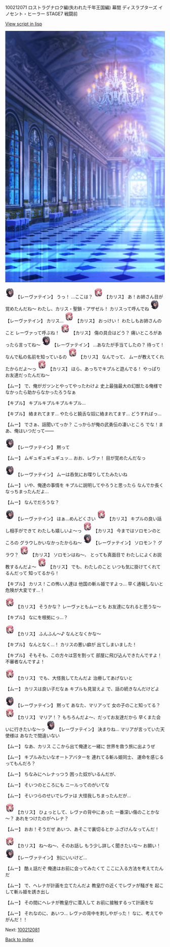 100212071 ロストラグナロク編(失われた千年王国編) 幕間 ディスラプターズ  イノセント・ヒーラー STAGE7 戦闘前

[View script in lisp](../scripts/100212071.txt)

![mamon_room.png](../images/backgrounds/mamon_room.png)

<img src="../images/units/3100211.png" alt="3100211.png" height="34"/>
【レーヴァテイン】
うっ！
…ここは？

<img src="../images/units/3602511.png" alt="3602511.png" height="34"/>
【カリス】
あ！お姉さん目が覚めたんだね～
わたし、カリス・聖鎖・アザゼル！
カリスって呼んでね

<img src="../images/units/3100211.png" alt="3100211.png" height="34"/>
【レーヴァテイン】
カリス…

<img src="../images/units/3602511.png" alt="3602511.png" height="34"/>
【カリス】
おっけい！
わたしもお姉さんのこと
レーヴァって呼ぶね！

<img src="../images/units/3602511.png" alt="3602511.png" height="34"/>
【カリス】
傷の具合はどう？
痛いところがあったら言ってね～

<img src="../images/units/3100211.png" alt="3100211.png" height="34"/>
【レーヴァテイン】
…あなたが手当てしたの？
待って！
なんで私の名前を知っているの

<img src="../images/units/3602511.png" alt="3602511.png" height="34"/>
【カリス】
なんでって、
ムーが教えてくれたからだよ～っ

<img src="../images/units/3602511.png" alt="3602511.png" height="34"/>
【カリス】
ほら、あっちでキプルと遊んでる！
やっぱりお友達だったんだね～

【ムー】
で、俺がガツンとやってやったわけよ
史上最強最大の幻獣たる俺様で
なかったら助からなかったろうなぁ

【キプル】
キプルキプルキプルキプル…

【キプル】
絡まれてます…
やたらと饒舌な奴に絡まれてます…
どうすればっ…

【ムー】
でさぁ、話聞いてっか？
こっからが俺の武勇伝の凄いところ
でな！まあ、俺はいつだって――

<img src="../images/units/3100211.png" alt="3100211.png" height="34"/>
【レーヴァテイン】
黙って

【ムー】
ムギュギュギュギュッ…
おお、レヴァ！
目が覚めたんだなっ

<img src="../images/units/3100211.png" alt="3100211.png" height="34"/>
【レーヴァテイン】
ムーは呑気にお喋りしてたみたいね

【ムー】
いや、俺達の事情を
キプルに説明してやろうと思ったら
なんでか長くなっちまったんだよ…

【ムー】
なんでだろうな？

<img src="../images/units/3100211.png" alt="3100211.png" height="34"/>
【レーヴァテイン】
はぁ…めんどくさい

<img src="../images/units/3602511.png" alt="3602511.png" height="34"/>
【カリス】
キプルの良い話し相手ができて
わたしも嬉しいよ～っ

<img src="../images/units/3602511.png" alt="3602511.png" height="34"/>
【カリス】
今まではソロモンのところの
グラウしかいなかったからね～

<img src="../images/units/3100211.png" alt="3100211.png" height="34"/>
【レーヴァテイン】
ソロモン？
グラウ？

<img src="../images/units/3602511.png" alt="3602511.png" height="34"/>
【カリス】
ソロモンはね～、
とっても真面目で
わたしによくお説教するんだよ～

<img src="../images/units/3602511.png" alt="3602511.png" height="34"/>
【カリス】
でも、わたしのこと
いつも気に掛けてくれてるんだって
知ってるから！

【キプル】
カリス！この怖い人達は
他国の斬ル姫ですよっ…
早く通報しないと危険が大変です…！

<img src="../images/units/3602511.png" alt="3602511.png" height="34"/>
【カリス】
そうかな？
レーヴァともムーとも
お友達になれると思うな～

【キプル】
なにを根拠にっ…？

<img src="../images/units/3602511.png" alt="3602511.png" height="34"/>
【カリス】
ふんふん～♪
なんとなくかな～

【キプル】
なんとなく…！
カリスの悪い癖が
出てしまいました！

【キプル】
そもそも、この方々は窓を割って
部屋に飛び込んできたんですよ！
不審者なんですよ！

<img src="../images/units/3602511.png" alt="3602511.png" height="34"/>
【カリス】
でも、大怪我してたんだよ
治療してあげないと

【ムー】
カリスは良い子だなぁ
キプルも見習えよ
で、話の続きなんだけどよ

<img src="../images/units/3100211.png" alt="3100211.png" height="34"/>
【レーヴァテイン】
黙って
あなた、マリアって
女の子のこと知ってる？

<img src="../images/units/3602511.png" alt="3602511.png" height="34"/>
【カリス】
マリア！？
もちろんだよ～、だってお友達だから
早くまた会いに行きたいな～っ

<img src="../images/units/3100211.png" alt="3100211.png" height="34"/>
【レーヴァテイン】
決まりね…
マリアが言っていた天使様は
あなたで間違いない

【ムー】
なあ、カリス
ここから出て俺達と一緒に
世界を救う旅に出ようぜ

【ムー】
キプルみたいなオートアバターを
連れてる斬ル姫同士、
運命を感じるってもんだろ？

【ムー】
ちなみにヘレナっつう
困った奴がいるんだが、

【ムー】
そいつのところにも
ニールってのがいてな

【ムー】
そいつらのせいでレヴァは
大怪我しちまったんだが…

<img src="../images/units/3602511.png" alt="3602511.png" height="34"/>
【カリス】
ひょっとして、レヴァの背中にあった
一番深い傷のことかな～？
あれをつけたのがヘレナ？

【ムー】
おお！そうだぜ
あいつ、あそこで裏切るとか
ふざけんなってんだ！

<img src="../images/units/3602511.png" alt="3602511.png" height="34"/>
【カリス】
ね～ね～、そのお話し
もう少し詳しく聞きたいな～
お願い！

<img src="../images/units/3100211.png" alt="3100211.png" height="34"/>
【レーヴァテイン】
別にいいけど…

【ムー】
酷ぇ話だぞ
俺達はお前に会ってみたくて
ここに入る方法を考えてたんだ

【ムー】
で、ヘレナが計画を立てたんだよ
教皇庁の近くでレヴァが騒ぎを
起こして斬ル姫を誘き出し

【ムー】
その間にヘレナが教皇庁に潜入して
お前に接触するって計画をな

【ムー】
それなのに、あいつ…
レヴァの背中を刺しやがった！
なに、考えてやがんだ！！

Next: [100212081](100212081.md)

[Back to index](index.md)
